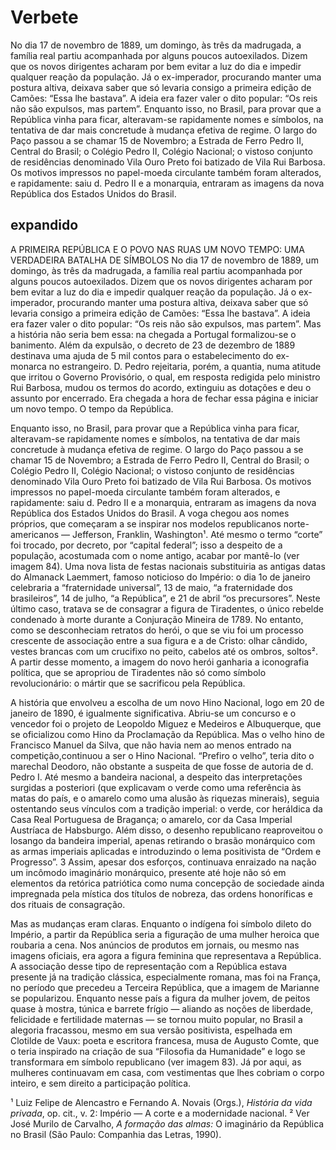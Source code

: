 # Verbete 
No dia 17 de novembro de 1889, um domingo, às três da madrugada, a família real partiu acompanhada por alguns poucos autoexilados. Dizem que os novos dirigentes acharam por bem evitar a luz do dia e impedir qualquer reação da população. Já o ex-imperador, procurando manter uma postura altiva, deixava saber que só levaria consigo a primeira edição de Camões: “Essa lhe bastava”. A ideia era fazer valer o dito popular: “Os reis não são expulsos, mas partem”. Enquanto isso, no Brasil, para provar que a República vinha para ficar, alteravam-se rapidamente nomes e símbolos, na tentativa de dar mais concretude à mudança efetiva de regime. O largo do Paço passou a se chamar 15 de Novembro; a Estrada de Ferro Pedro II, Central do Brasil; o Colégio Pedro II, Colégio Nacional; o vistoso conjunto de residências denominado Vila Ouro Preto foi batizado de Vila Rui Barbosa. Os motivos impressos no papel-moeda circulante também foram alterados, e rapidamente: saiu d. Pedro II e a monarquia, entraram as imagens da nova República dos Estados Unidos do Brasil.  

## expandido 
A PRIMEIRA REPÚBLICA E O POVO NAS RUAS UM NOVO TEMPO: UMA VERDADEIRA BATALHA DE SÍMBOLOS 
No dia 17 de novembro de 1889, um domingo, às três da madrugada, a família real partiu
acompanhada por alguns poucos autoexilados. Dizem que os novos dirigentes acharam por bem evitar a luz do dia e impedir qualquer reação da população. Já o ex-imperador, procurando manter uma postura altiva, deixava saber que só levaria consigo a primeira edição de Camões: “Essa lhe bastava”. A ideia era fazer valer o dito popular: “Os reis não são expulsos, mas partem”. Mas a história não seria bem essa: na chegada a Portugal formalizou-se o banimento. Além da expulsão, o decreto de 23 de dezembro de 1889 destinava uma ajuda de 5 mil contos para o estabelecimento do ex-monarca no estrangeiro. D. Pedro rejeitaria, porém, a quantia, numa atitude que irritou o Governo Provisório, o qual, em resposta redigida pelo ministro Rui Barbosa, mudou os termos do acordo, extinguiu as dotações e deu o assunto por encerrado. Era chegada
a hora de fechar essa página e iniciar um novo tempo. O tempo da República. 


Enquanto isso, no Brasil, para provar que a República vinha para ficar, alteravam-se rapidamente nomes e símbolos, na tentativa de dar mais concretude à mudança efetiva de regime. O largo do Paço passou a se chamar 15 de Novembro; a Estrada de Ferro Pedro II, Central do Brasil; o Colégio Pedro II, Colégio Nacional; o vistoso conjunto de residências denominado Vila Ouro Preto foi batizado de Vila Rui Barbosa. Os motivos impressos no papel-moeda circulante também foram alterados, e rapidamente: saiu d. Pedro II e a monarquia, entraram as imagens da nova República dos Estados Unidos do Brasil. A voga chegou aos nomes próprios, que começaram a se inspirar nos modelos republicanos norte-americanos — Jefferson, Franklin, Washington¹. Até mesmo o termo “corte” foi trocado, por decreto, por “capital federal”; isso a despeito de a população, acostumada com o nome antigo, acabar por mantê-lo (ver imagem 84). Uma nova lista de festas nacionais substituiria as antigas datas do Almanack Laemmert, famoso noticioso do Império: o dia 1o de janeiro celebraria a “fraternidade universal”, 13 de maio, “a fraternidade dos brasileiros”, 14 de julho, “a República”, e 21 de abril “os precursores”. Neste último caso, tratava se de consagrar a figura de Tiradentes, o único rebelde condenado à morte durante a Conjuração Mineira de 1789. No entanto, como se desconheciam retratos do herói, o que se viu foi um processo crescente de associação entre a sua figura e a de Cristo: olhar cândido, vestes brancas com um crucifixo no peito, cabelos até os ombros, soltos².  A partir desse momento, a imagem do novo herói ganharia a iconografia política, que se apropriou de Tiradentes não só como símbolo revolucionário: o mártir que se sacrificou pela República. 


A história que envolveu a escolha de um novo Hino Nacional, logo em 20 de janeiro de 1890, é igualmente significativa. Abriu-se um concurso e o vencedor foi o projeto de Leopoldo Miguez e Medeiros e Albuquerque, que se oficializou como Hino da Proclamação da República. Mas o velho hino de Francisco Manuel da Silva, que não havia nem ao menos entrado na competição,continuou a ser o Hino Nacional. “Prefiro o velho”, teria dito o marechal Deodoro, não obstante a suspeita de que fosse de autoria de d. Pedro I. Até mesmo a bandeira nacional, a despeito das interpretações surgidas a posteriori (que explicavam o verde como uma referência às matas do país, e o amarelo como uma alusão às riquezas minerais), seguia ostentando seus vínculos com a tradição imperial: o verde, cor heráldica da Casa Real Portuguesa de Bragança; o amarelo, cor
da Casa Imperial Austríaca de Habsburgo. Além disso, o desenho republicano reaproveitou o losango da bandeira imperial, apenas retirando o brasão monárquico com as armas imperiais aplicadas e introduzindo o lema positivista de “Ordem e Progresso”. 3 Assim, apesar dos esforços, continuava enraizado na nação um incômodo imaginário monárquico, presente até hoje não só em elementos da retórica patriótica como numa concepção de sociedade ainda impregnada pela mística dos títulos de nobreza, das ordens honoríficas e dos rituais de consagração. 


Mas as mudanças eram claras. Enquanto o indígena foi símbolo dileto do Império, a partir da República seria a figuração de uma mulher heroica que roubaria a cena. Nos anúncios de produtos em jornais, ou mesmo nas imagens oficiais, era agora a figura feminina que
representava a República. A associação desse tipo de representação com a República estava presente já na tradição clássica, especialmente romana, mas foi na França, no período que precedeu a Terceira República, que a imagem de Marianne se popularizou. Enquanto nesse país a figura da mulher jovem, de peitos quase à mostra, túnica e barrete frígio — aliando as noções de liberdade, felicidade e fertilidade maternas — se tornou muito popular, no Brasil a alegoria fracassou, mesmo em sua versão positivista, espelhada em Clotilde de Vaux: poeta e escritora francesa, musa de Augusto Comte, que o teria inspirado na criação de sua “Filosofia da Humanidade” e logo se transformara em símbolo republicano (ver imagem 83). Já por aqui, as mulheres continuavam em casa, com vestimentas que lhes cobriam o corpo inteiro, e sem direito a participação política. 

¹ Luiz Felipe de Alencastro e Fernando A. Novais (Orgs.), *História da vida privada*, op. cit., v. 2: Império — A corte e a modernidade nacional. 
² Ver José Murilo de Carvalho, *A formação das almas:* O imaginário da República no Brasil (São Paulo: Companhia das Letras, 1990). 